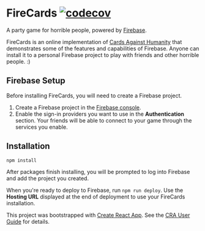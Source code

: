 # FireCards [![codecov](https://codecov.io/gh/ryansully/firecards/branch/master/graph/badge.svg)](https://codecov.io/gh/ryansully/firecards)

A party game for horrible people,
powered by [Firebase](https://firebase.google.com).

FireCards is an online implementation of
[Cards Against Humanity](https://cardsagainsthumanity.com) that demonstrates
some of the features and capabilities of Firebase. Anyone can install it to a
personal Firebase project to play with friends and other horrible people. :)

## Firebase Setup

Before installing FireCards, you will need to create a Firebase project.
1. Create a Firebase project in the
  [Firebase console](https://console.firebase.google.com/).
2. Enable the sign-in providers you want to use in the **Authentication**
  section. Your friends will be able to connect to your game through the
  services you enable.

## Installation

    npm install

After packages finish installing, you will be prompted to log into Firebase and
add the project you created.

When you're ready to deploy to Firebase, run `npm run deploy`.
Use the **Hosting URL** displayed at the end of deployment to use your FireCards
installation.

This project was bootstrapped with
[Create React App](https://github.com/facebookincubator/create-react-app).
See the [CRA User Guide](https://github.com/facebookincubator/create-react-app/blob/master/packages/react-scripts/template/README.md) for details.